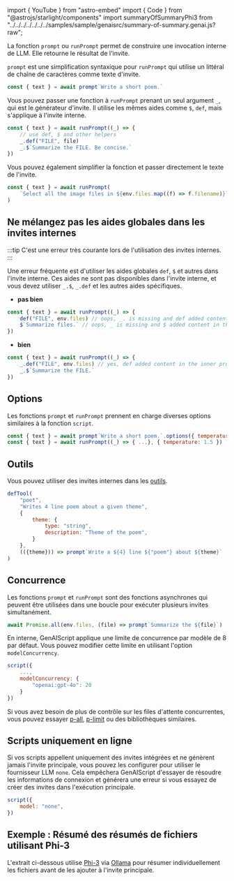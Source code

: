 import { YouTube } from "astro-embed"
import { Code } from "@astrojs/starlight/components"
import summaryOfSummaryPhi3 from "../../../../../../../samples/sample/genaisrc/summary-of-summary.genai.js?raw";

La fonction `prompt` ou `runPrompt` permet de construire une invocation interne de LLM. Elle retourne le résultat de l'invite.

<YouTube id="https://youtu.be/lnjvPVXgC9k" posterQuality="high" />

`prompt` est une simplification syntaxique pour `runPrompt` qui utilise un littéral de chaîne de caractères comme texte d'invite.

```js
const { text } = await prompt`Write a short poem.`
```

Vous pouvez passer une fonction à `runPrompt` prenant un seul argument `_`, qui est le générateur d'invite.
Il utilise les mêmes aides comme `$`, `def`, mais s'applique à l'invite interne.

```js
const { text } = await runPrompt((_) => {
    // use def, $ and other helpers
    _.def("FILE", file)
    _.$`Summarize the FILE. Be concise.`
})
```

Vous pouvez également simplifier la fonction et passer directement le texte de l'invite.

```js
const { text } = await runPrompt(
    `Select all the image files in ${env.files.map((f) => f.filename)}`
)
```

## Ne mélangez pas les aides globales dans les invites internes

:::tip
C'est une erreur très courante lors de l'utilisation des invites internes.
:::

Une erreur fréquente est d'utiliser les aides globales `def`, `$` et autres dans l'invite interne.
Ces aides ne sont pas disponibles dans l'invite interne, et vous devez utiliser `_.$`, `_.def` et les autres aides spécifiques.

* **pas bien**

```js "def"
const { text } = await runPrompt((_) => {
    def("FILE", env.files) // oops, _. is missing and def added content in the main prompt
    $`Summarize files.` // oops, _ is missing and $ added content in the main prompt
})
```

* **bien**

```js "_.def"
const { text } = await runPrompt((_) => {
    _.def("FILE", env.files) // yes, def added content in the inner prompt
    _.$`Summarize the FILE.`
})
```

## Options

Les fonctions `prompt` et `runPrompt` prennent en charge diverses options similaires à la fonction `script`.

```js
const { text } = await prompt`Write a short poem.`.options({ temperature: 1.5 })
const { text } = await runPrompt((_) => { ...}, { temperature: 1.5 })
```

## Outils

Vous pouvez utiliser des invites internes dans les [outils](../../../reference/reference/scripts/tools/).

```js
defTool(
    "poet",
    "Writes 4 line poem about a given theme",
    {
        theme: {
            type: "string",
            description: "Theme of the poem",
        }
    },
    (({theme})) => prompt`Write a ${4} line ${"poem"} about ${theme}`
)
```

## Concurrence

Les fonctions `prompt` et `runPrompt` sont des fonctions asynchrones qui peuvent être utilisées dans une boucle pour exécuter plusieurs invites simultanément.

```js
await Promise.all(env.files, (file) => prompt`Summarize the ${file}`)
```

En interne, GenAIScript applique une limite de concurrence par modèle de 8 par défaut. Vous pouvez modifier cette limite en utilisant l'option `modelConcurrency`.

```js "modelConcurrency"
script({
    ...,
    modelConcurrency: {
        "openai:gpt-4o": 20
    }
})
```

Si vous avez besoin de plus de contrôle sur les files d'attente concurrentes,
vous pouvez essayer [p-all](https://www.npmjs.com/package/p-all),
[p-limit](https://www.npmjs.com/package/p-limit) ou des bibliothèques similaires.

## Scripts uniquement en ligne

Si vos scripts appellent uniquement des invites intégrées et ne génèrent jamais l'invite principale, vous pouvez les configurer pour utiliser le fournisseur LLM `none`.
Cela empêchera GenAIScript d'essayer de résoudre les informations de connexion et générera une erreur si vous essayez de créer des invites dans l'exécution principale.

```js
script({
    model: "none",
})
```

## Exemple : Résumé des résumés de fichiers utilisant Phi-3

L'extrait ci-dessous utilise [Phi-3](https://azure.microsoft.com/en-us/blog/introducing-phi-3-redefining-whats-possible-with-slms/)
via [Ollama](https://ollama.com/) pour résumer individuellement les fichiers avant de les ajouter à l'invite principale.

<Code code={summaryOfSummaryPhi3} wrap={true} lang="js" />